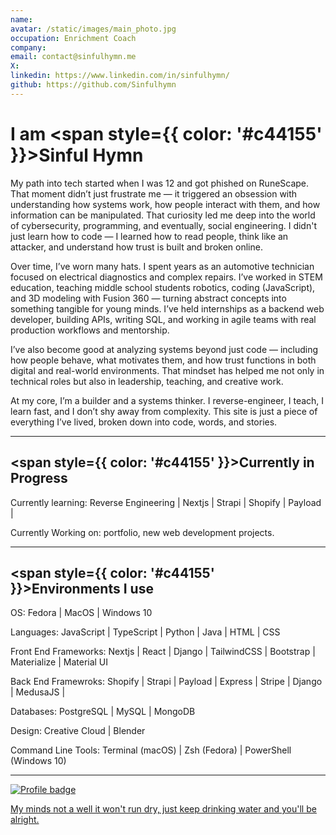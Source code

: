 ```yaml
---
name:
avatar: /static/images/main_photo.jpg
occupation: Enrichment Coach
company:
email: contact@sinfulhymn.me
X:
linkedin: https://www.linkedin.com/in/sinfulhymn/
github: https://github.com/Sinfulhymn
---
```


# I am <span style={{ color: '#c44155' }}>Sinful Hymn</span>

My path into tech started when I was 12 and got phished on RuneScape. That moment didn’t just frustrate me — it triggered an obsession with understanding how systems work, how people interact with them, and how information can be manipulated. That curiosity led me deep into the world of cybersecurity, programming, and eventually, social engineering. I didn't just learn how to code — I learned how to read people, think like an attacker, and understand how trust is built and broken online.

Over time, I’ve worn many hats. I spent years as an automotive technician focused on electrical diagnostics and complex repairs. I’ve worked in STEM education, teaching middle school students robotics, coding (JavaScript), and 3D modeling with Fusion 360 — turning abstract concepts into something tangible for young minds. I’ve held internships as a backend web developer, building APIs, writing SQL, and working in agile teams with real production workflows and mentorship.

I’ve also become good at analyzing systems beyond just code — including how people behave, what motivates them, and how trust functions in both digital and real-world environments. That mindset has helped me not only in technical roles but also in leadership, teaching, and creative work.

At my core, I’m a builder and a systems thinker. I reverse-engineer, I teach, I learn fast, and I don’t shy away from complexity. This site is just a piece of everything I’ve lived, broken down into code, words, and stories.

---

## <span style={{ color: '#c44155' }}>Currently in Progress</span>

Currently learning: Reverse Engineering | Nextjs | Strapi | Shopify | Payload |

Currently Working on: portfolio, new web development projects.

---

## <span style={{ color: '#c44155' }}>Environments I use</span>

OS: Fedora | MacOS | Windows 10

Languages: JavaScript | TypeScript | Python | Java | HTML | CSS

Front End Frameworks: Nextjs | React | Django | TailwindCSS | Bootstrap | Materialize | Material UI

Back End Framewroks: Shopify | Strapi | Payload | Express | Stripe | Django | MedusaJS |

Databases: PostgreSQL | MySQL | MongoDB

Design: Creative Cloud | Blender

Command Line Tools: Terminal (macOS) | Zsh (Fedora) | PowerShell (Windows 10)

---

[![Profile badge](https://www.codewars.com/users/Kmachappy/badges/small)](https://www.codewars.com/users/Kmachappy)

[My minds not a well it won't run dry, just keep drinking water and you'll be alright.](https://www.youtube.com/watch?v=DbvR_d7MDQc)
